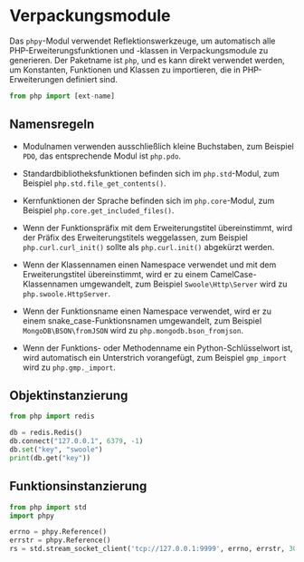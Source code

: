 # Verpackungsmodule
Das `phpy`-Modul verwendet Reflektionswerkzeuge, um automatisch alle PHP-Erweiterungsfunktionen und -klassen in Verpackungsmodule zu generieren. Der Paketname ist `php`, und es kann direkt verwendet werden, um Konstanten, Funktionen und Klassen zu importieren, die in PHP-Erweiterungen definiert sind.

```python
from php import [ext-name]
```

## Namensregeln

- Modulnamen verwenden ausschließlich kleine Buchstaben, zum Beispiel `PDO`, das entsprechende Modul ist `php.pdo`.

- Standardbibliotheksfunktionen befinden sich im `php.std`-Modul, zum Beispiel `php.std.file_get_contents()`.

- Kernfunktionen der Sprache befinden sich im `php.core`-Modul, zum Beispiel `php.core.get_included_files()`.

- Wenn der Funktionspräfix mit dem Erweiterungstitel übereinstimmt, wird der Präfix des Erweiterungstitels weggelassen, zum Beispiel `php.curl.curl_init()` sollte als `php.curl.init()` abgekürzt werden.

- Wenn der Klassennamen einen Namespace verwendet und mit dem Erweiterungstitel übereinstimmt, wird er zu einem CamelCase-Klassennamen umgewandelt, zum Beispiel `Swoole\Http\Server` wird zu `php.swoole.HttpServer`.

- Wenn der Funktionsname einen Namespace verwendet, wird er zu einem snake_case-Funktionsnamen umgewandelt, zum Beispiel `MongoDB\BSON\fromJSON` wird zu `php.mongodb.bson_fromjson`.

- Wenn der Funktions- oder Methodenname ein Python-Schlüsselwort ist, wird automatisch ein Unterstrich vorangefügt, zum Beispiel `gmp_import` wird zu `php.gmp._import`.

## Objektinstanzierung

```python
from php import redis

db = redis.Redis()
db.connect("127.0.0.1", 6379, -1)
db.set("key", "swoole")
print(db.get("key"))
```

## Funktionsinstanzierung

```python
from php import std
import phpy

errno = phpy.Reference()
errstr = phpy.Reference()
rs = std.stream_socket_client('tcp://127.0.0.1:9999', errno, errstr, 30)
```
